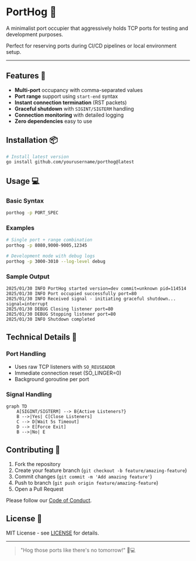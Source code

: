 # PortHog 🐗

A minimalist port occupier that aggressively holds TCP ports for testing and development purposes.

Perfect for reserving ports during CI/CD pipelines or local environment setup.

---

## Features 🚀

- **Multi-port** occupancy with comma-separated values
- **Port range** support using `start-end` syntax
- **Instant connection termination** (RST packets)
- **Graceful shutdown** with `SIGINT/SIGTERM` handling
- **Connection monitoring** with detailed logging
- **Zero dependencies** easy to use

## Installation 📦

```bash
# Install latest version
go install github.com/yourusername/porthog@latest
```

## Usage 💻

### Basic Syntax

```bash
porthog -p PORT_SPEC
```

### Examples

```bash
# Single port + range combination
porthog -p 8080,9000-9005,12345

# Development mode with debug logs
porthog -p 3000-3010 --log-level debug
```

### Sample Output

```log
2025/01/30 INFO PortHog started version=dev commit=unknown pid=114514
2025/01/30 INFO Port occupied successfully port=80
2025/01/30 INFO Received signal - initiating graceful shutdown... signal=interrupt
2025/01/30 DEBUG Closing listener port=80
2025/01/30 DEBUG Stopping listener port=80
2025/01/30 INFO Shutdown completed
```

## Technical Details 🔧

### Port Handling
- Uses raw TCP listeners with `SO_REUSEADDR`
- Immediate connection reset (SO_LINGER=0)
- Background goroutine per port

### Signal Handling
```mermaid
graph TD
    A[SIGINT/SIGTERM] --> B{Active Listeners?}
    B -->|Yes| C[Close Listeners]
    C --> D[Wait 5s Timeout]
    D --> E[Force Exit]
    B -->|No| E
```

## Contributing 🤝

1. Fork the repository  
2. Create your feature branch (`git checkout -b feature/amazing-feature`)  
3. Commit changes (`git commit -m 'Add amazing feature'`)  
4. Push to branch (`git push origin feature/amazing-feature`)  
5. Open a Pull Request  

Please follow our [Code of Conduct](CODE_OF_CONDUCT.md).

## License 📜

MIT License - see [LICENSE](LICENSE) for details.

---

> "Hog those ports like there's no tomorrow!" 🐽💻